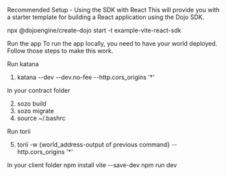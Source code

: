Recommended Setup - Using the SDK with React
This will provide you with a starter template for building a React application using the Dojo SDK.


npx @dojoengine/create-dojo start -t example-vite-react-sdk



Run the app
To run the app locally, you need to have your world deployed. Follow those steps to make this work.

Run katana

1. katana --dev --dev.no-fee --http.cors_origins '*'


In your contract folder

2. sozo build
3. sozo migrate
4. source ~/.bashrc


Run torii

5. torii -w {world_address-output of previous command} --http.cors_origins '*'


In your client folder
npm install vite --save-dev
npm run dev
